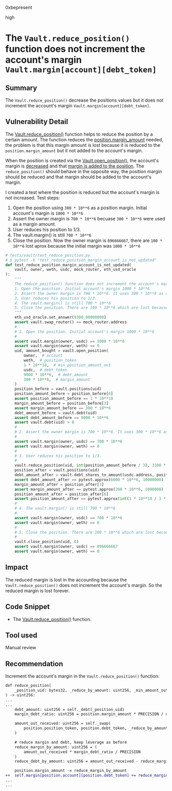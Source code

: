 0xbepresent

high

# The `Vault.reduce_position()` function does not increment the account's margin `Vault.margin[account][debt_token]`

## Summary

The `Vault.reduce_position()` decrease the positions values but it does not increment the account's margin `Vault.margin[account][debt_token]`.

## Vulnerability Detail

The [Vault.reduce_position()](https://github.com/sherlock-audit/2023-06-unstoppable/blob/main/unstoppable-dex-audit/contracts/margin-dex/Vault.vy#L290) function helps to reduce the position by a certain amount. The function reduces the [position.margin_amount](https://github.com/sherlock-audit/2023-06-unstoppable/blob/main/unstoppable-dex-audit/contracts/margin-dex/Vault.vy#L326) needed, the problem is that this margin amount is lost because it is reduced to the `position.margin_amount` but it not added to the account's margin.

When the position is created via the [Vault.open_position()](https://github.com/sherlock-audit/2023-06-unstoppable/blob/main/unstoppable-dex-audit/contracts/margin-dex/Vault.vy#L157), the account's margin is [decreased](https://github.com/sherlock-audit/2023-06-unstoppable/blob/main/unstoppable-dex-audit/contracts/margin-dex/Vault.vy#L178) and that [margin is added to the position](https://github.com/sherlock-audit/2023-06-unstoppable/blob/main/unstoppable-dex-audit/contracts/margin-dex/Vault.vy#L192). The `reduce_position()` should behave in the opposite way, the position margin should be reduced and that margin should be added to the account's margin.

I created a test where the position is reduced but the account's margin is not increased. Test steps:

1. Open the position using `300 * 10**6` as a position margin. Initial account's margin is `1000 * 10**6`
2. Assert the owner margin is `700 * 10**6` becuase `300 * 10**6` were used as a margin amount.
3. User reduces his position to 1/3.
4. The vault.margin() is still `700 * 10**6`
5. Close the position. Now the owner margin is `896666667`, there are `100 * 10**6` lost aprox because the initial margin was `1000 * 10**6`

```python
# tests/vault/test_reduce_position.py
# $ pytest -k "test_reduce_position_margin_account_is_not_updated"
def test_reduce_position_margin_account_is_not_updated(
    vault, owner, weth, usdc, mock_router, eth_usd_oracle
):
    """
    The reduce_position() function does not increment the account's margin
    1. Open the position. Initial account's margin 1000 * 10**6
    2. Assert the owner margin is 700 * 10**6. It uses 300 * 10**6 as a margin amount.
    3. User reduces his position to 1/3.
    4. The vault.margin() is still 700 * 10**6
    5. Close the position. There are 100 * 10**6 which are lost because the initial margin was 1000 * 10**6
    """
    eth_usd_oracle.set_answer(9300_00000000)
    assert vault.swap_router() == mock_router.address
    #
    # 1. Open the position. Initial account's margin 1000 * 10**6
    #
    assert vault.margin(owner, usdc) == 1000 * 10**6
    assert vault.margin(owner, weth) == 0
    uid, amount_bought = vault.open_position(
        owner,  # account
        weth,  # position_token
        1 * 10**18,  # min_position_amount_out
        usdc,  # debt_token
        9000 * 10**6,  # debt_amount
        300 * 10**6,  # margin_amount
    )
    position_before = vault.positions(uid)
    position_amount_before = position_before[6]
    assert position_amount_before == 1 * 10**18
    margin_amount_before = position_before[3]
    assert margin_amount_before == 300 * 10**6
    debt_amount_before = vault.debt(uid)
    assert debt_amount_before == 9000 * 10**6
    assert vault.debt(uid) > 0
    #
    # 2. Assert the owner margin is 700 * 10**6. It uses 300 * 10**6 as a margin amount.
    #
    assert vault.margin(owner, usdc) == 700 * 10**6
    assert vault.margin(owner, weth) == 0
    #
    # 3. User reduces his position to 1/3.
    #
    vault.reduce_position(uid, int(position_amount_before / 3), 3100 * 10**6)
    position_after = vault.positions(uid)
    debt_amount_after = vault.debt_shares_to_amount(usdc.address, position_after[4])
    assert debt_amount_after == pytest.approx(6000 * 10**6, 10000000)
    margin_amount_after = position_after[3]
    assert margin_amount_after == pytest.approx(200 * 10**6, 1000000)
    position_amount_after = position_after[6]
    assert position_amount_after == pytest.approx(int(1 * 10**18 / 3 * 2), 1000)
    #
    # 4. The vault.margin() is still 700 * 10**6
    #
    assert vault.margin(owner, usdc) == 700 * 10**6
    assert vault.margin(owner, weth) == 0
    #
    # 5. Close the position. There are 100 * 10**6 which are lost because the initial margin was 1000 * 10**6
    #
    vault.close_position(uid, 0)
    assert vault.margin(owner, usdc) == 896666667
    assert vault.margin(owner, weth) == 0
```

## Impact

The reduced margin is lost in the accounting because the `Vault.reduce_position()` does not increment the account's margin. So the reduced margin is lost forever.

## Code Snippet

- The [Vault.reduce_position()](https://github.com/sherlock-audit/2023-06-unstoppable/blob/main/unstoppable-dex-audit/contracts/margin-dex/Vault.vy#L290) function.


## Tool used

Manual review

## Recommendation

Increment the account's margin in the `Vault.reduce_position()` function:

```diff
def reduce_position(
    _position_uid: bytes32, _reduce_by_amount: uint256, _min_amount_out: uint256
) -> uint256:
...
...
    debt_amount: uint256 = self._debt(_position_uid)
    margin_debt_ratio: uint256 = position.margin_amount * PRECISION / debt_amount

    amount_out_received: uint256 = self._swap(
        position.position_token, position.debt_token, _reduce_by_amount, min_amount_out
    )

    # reduce margin and debt, keep leverage as before
    reduce_margin_by_amount: uint256 = (
        amount_out_received * margin_debt_ratio / PRECISION
    )
    reduce_debt_by_amount: uint256 = amount_out_received - reduce_margin_by_amount

    position.margin_amount -= reduce_margin_by_amount
++  self.margin[position.account][position.debt_token] += reduce_margin_by_amount
...
...
```